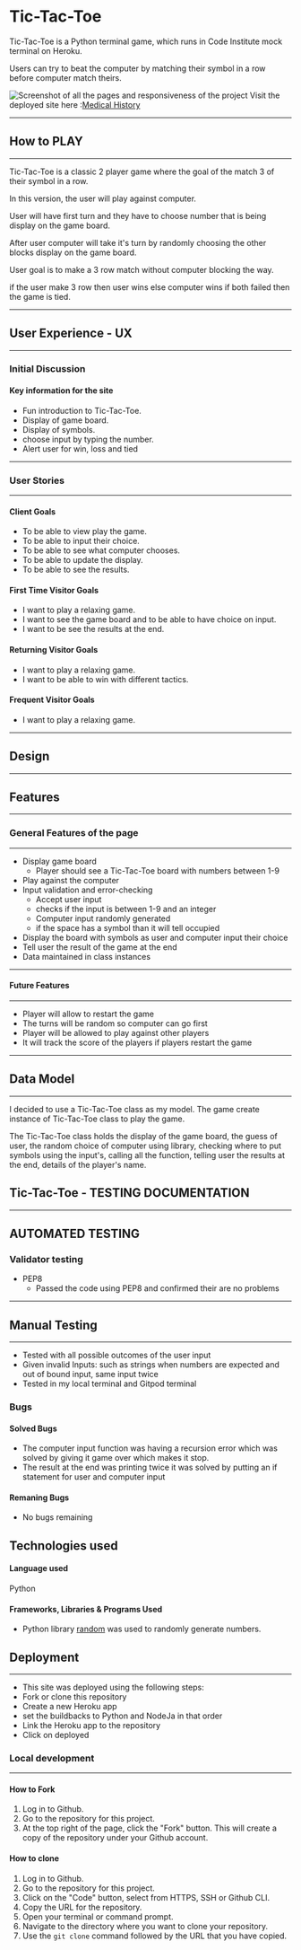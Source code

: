 # Tic-Tac-Toe

Tic-Tac-Toe is a Python terminal game, which runs in Code Institute mock terminal on Heroku.

Users can try to beat the computer by matching their symbol in a row before computer match theirs.

![Screenshot of all the pages and responsiveness of the project](docs/Index-page.png)
Visit the deployed site here :[Medical History](https://dhruvesh48.github.io/memory-game/)


---

## How to PLAY

---

Tic-Tac-Toe is a classic 2 player game where the goal of the match 3 of their symbol in a row.

In this version, the user will play against computer.

User will have first turn and they have to choose number that is being display on the game board.

After user computer will take it's turn by randomly choosing the other blocks display on the game board.

User goal is to make a 3 row match without computer blocking the way.

if the user make 3 row then user wins else computer wins if both failed then the game is tied.


---

## User Experience - UX

---

### Initial Discussion

#### Key information for the site

- Fun introduction to Tic-Tac-Toe.
- Display of game board.
- Display of symbols.
- choose input by typing the number.
- Alert user for win, loss and tied

---

### User Stories

---

#### Client Goals

- To be able to view play the game.
- To be able to input their choice.
- To be able to see what computer chooses.
- To be able to update the display.
- To be able to see the results.

#### First Time Visitor Goals

- I want to play a relaxing game.
- I want to see the game board and to be able to have choice on input.
- I want to be see the results at the end.


#### Returning Visitor Goals

- I want to play a relaxing game.
- I want to be able to win with different tactics.
  
#### Frequent Visitor Goals

- I want to play a relaxing game.

---

## Design

---

## Features

---

### General Features of the page

---
- Display game board
  - Player should see a Tic-Tac-Toe board with numbers between 1-9
- Play against the computer
- Input validation and error-checking
  - Accept user input
  - checks if the input is between 1-9 and an integer
  - Computer input randomly generated
  - if the space has a symbol than it will tell occupied
- Display the board with symbols as user and computer input their choice
- Tell user the result of the game at the end
- Data maintained in class instances

---

#### Future Features

---
- Player will allow to restart the game
- The turns will be random so computer can go first
- Player will be allowed to play against other players
- It will track the score of the players if players restart the game

---

## Data Model

---
I decided to use a Tic-Tac-Toe class as my model. The game create instance of Tic-Tac-Toe class to play the game.

The Tic-Tac-Toe class holds the display of the game board, the guess of user, the random choice of computer using library, checking where to put symbols using the input's, calling all the function, telling user the results at the end, details of the player's name.



## Tic-Tac-Toe - TESTING DOCUMENTATION

---

## AUTOMATED TESTING
  
### Validator testing

- PEP8
  - Passed the code using PEP8 and confirmed their are no problems

---

## Manual Testing

---
- Tested with all possible outcomes of the user input
- Given invalid Inputs: such as strings when numbers are expected and out of bound input, same input twice
- Tested in my local terminal and Gitpod terminal

### Bugs
#### Solved Bugs
- The computer input function was having a recursion error which was solved by giving it game over which makes it stop.
- The result at the end was printing twice it was solved by putting an if statement for user and computer input

#### Remaning Bugs
- No bugs remaining


## Technologies used

#### Language used

Python

#### Frameworks, Libraries & Programs Used

- Python library [random](https://docs.python.org/3/library/random.html#module-random) was used to randomly generate numbers.

## Deployment

---
 - This site was deployed using the following steps:
  - Fork or clone this repository
  - Create a new Heroku app
  - set the buildbacks to Python and NodeJa in that order
  - Link the Heroku app to the repository
  - Click on deployed


### Local development

---

#### How to Fork

1. Log in to Github.
2. Go to the repository for this project.
3. At the top right of the page, click the "Fork" button. This will create a copy of the repository under your Github account.

#### How to clone

1. Log in to Github.
2. Go to the repository for this project.
3. Click on the "Code" button, select from HTTPS, SSH or Github CLI.
4. Copy the URL for the repository.
5. Open your terminal or command prompt.
6. Navigate to the directory where you want to clone your repository.
7. Use the `git clone` command followed by the URL that you have copied.
